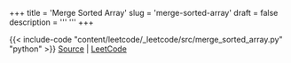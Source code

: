+++
title = 'Merge Sorted Array'
slug = 'merge-sorted-array'
draft = false
description =  '''
'''
+++

{{< include-code "content/leetcode/_leetcode/src/merge_sorted_array.py" "python" >}}
[Source](https://github.com/grind-rip/leetcode/blob/master/src/merge_sorted_array.py) | [LeetCode](https://leetcode.com/problems/merge-sorted-arraya)

